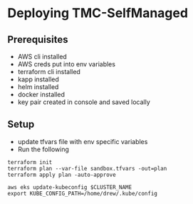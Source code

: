 # Deploying TMC-SelfManaged


## Prerequisites
- AWS cli installed
- AWS creds put into env variables
- terraform cli installed
- kapp installed
- helm installed
- docker installed
- key pair created in console and saved locally

## Setup

- update tfvars file with env specific variables
- Run the following

```
terraform init
terraform plan --var-file sandbox.tfvars -out=plan
terraform apply plan -auto-approve
```

```
aws eks update-kubeconfig $CLUSTER_NAME
export KUBE_CONFIG_PATH=/home/drew/.kube/config
```
